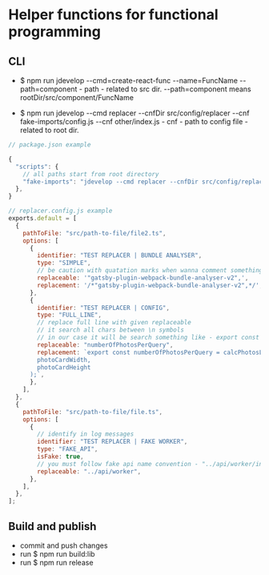 # Helper functions for functional programming

## CLI

- $ npm run jdevelop --cmd=create-react-func --name=FuncName --path=component - path - related to src dir. --path=component means rootDir/src/component/FuncName

- $ npm run jdevelop --cmd replacer --cnfDir src/config/replacer --cnf fake-imports/config.js --cnf other/index.js - cnf - path to config file - related to root dir.

```javascript
// package.json example

{
  "scripts": {
    // all paths start from root directory
    "fake-imports": "jdevelop --cmd replacer --cnfDir src/config/replacer --cnf fake-imports/config.js --cnf other/index.js",
  },
}
```

```javascript
// replacer.config.js example
exports.default = [
  {
    pathToFile: "src/path-to-file/file2.ts",
    options: [
      {
        identifier: "TEST REPLACER | BUNDLE ANALYSER",
        type: "SIMPLE",
        // be caution with quatation marks when wanna comment something
        replaceable: '"gatsby-plugin-webpack-bundle-analyser-v2",',
        replacement: '/*"gatsby-plugin-webpack-bundle-analyser-v2",*/',
      },
      {
        identifier: "TEST REPLACER | CONFIG",
        type: "FULL_LINE",
        // replace full line with given replaceable
        // it search all chars between \n symbols
        // in our case it will be search something like - export const numberOfPhotosPerQuery = 9;
        replaceable: "numberOfPhotosPerQuery",
        replacement: `export const numberOfPhotosPerQuery = calcPhotosLimitPerQuery(
        photoCardWidth,
        photoCardHeight
      );`,
      },
    ],
  },
  {
    pathToFile: "src/path-to-file/file.ts",
    options: [
      {
        // identify in log messages
        identifier: "TEST REPLACER | FAKE WORKER",
        type: "FAKE_API",
        isFake: true,
        // you must follow fake api name convention - "../api/worker/index.fake
        replaceable: "../api/worker",
      },
    ],
  },
];
```

## Build and publish

- commit and push changes
- run $ npm run build:lib
- run $ npm run release
